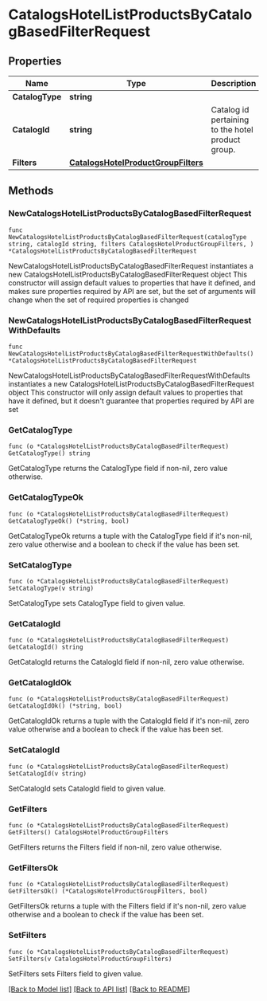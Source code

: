 # CatalogsHotelListProductsByCatalogBasedFilterRequest

## Properties

Name | Type | Description | Notes
------------ | ------------- | ------------- | -------------
**CatalogType** | **string** |  | 
**CatalogId** | **string** | Catalog id pertaining to the hotel product group. | 
**Filters** | [**CatalogsHotelProductGroupFilters**](CatalogsHotelProductGroupFilters.md) |  | 

## Methods

### NewCatalogsHotelListProductsByCatalogBasedFilterRequest

`func NewCatalogsHotelListProductsByCatalogBasedFilterRequest(catalogType string, catalogId string, filters CatalogsHotelProductGroupFilters, ) *CatalogsHotelListProductsByCatalogBasedFilterRequest`

NewCatalogsHotelListProductsByCatalogBasedFilterRequest instantiates a new CatalogsHotelListProductsByCatalogBasedFilterRequest object
This constructor will assign default values to properties that have it defined,
and makes sure properties required by API are set, but the set of arguments
will change when the set of required properties is changed

### NewCatalogsHotelListProductsByCatalogBasedFilterRequestWithDefaults

`func NewCatalogsHotelListProductsByCatalogBasedFilterRequestWithDefaults() *CatalogsHotelListProductsByCatalogBasedFilterRequest`

NewCatalogsHotelListProductsByCatalogBasedFilterRequestWithDefaults instantiates a new CatalogsHotelListProductsByCatalogBasedFilterRequest object
This constructor will only assign default values to properties that have it defined,
but it doesn't guarantee that properties required by API are set

### GetCatalogType

`func (o *CatalogsHotelListProductsByCatalogBasedFilterRequest) GetCatalogType() string`

GetCatalogType returns the CatalogType field if non-nil, zero value otherwise.

### GetCatalogTypeOk

`func (o *CatalogsHotelListProductsByCatalogBasedFilterRequest) GetCatalogTypeOk() (*string, bool)`

GetCatalogTypeOk returns a tuple with the CatalogType field if it's non-nil, zero value otherwise
and a boolean to check if the value has been set.

### SetCatalogType

`func (o *CatalogsHotelListProductsByCatalogBasedFilterRequest) SetCatalogType(v string)`

SetCatalogType sets CatalogType field to given value.


### GetCatalogId

`func (o *CatalogsHotelListProductsByCatalogBasedFilterRequest) GetCatalogId() string`

GetCatalogId returns the CatalogId field if non-nil, zero value otherwise.

### GetCatalogIdOk

`func (o *CatalogsHotelListProductsByCatalogBasedFilterRequest) GetCatalogIdOk() (*string, bool)`

GetCatalogIdOk returns a tuple with the CatalogId field if it's non-nil, zero value otherwise
and a boolean to check if the value has been set.

### SetCatalogId

`func (o *CatalogsHotelListProductsByCatalogBasedFilterRequest) SetCatalogId(v string)`

SetCatalogId sets CatalogId field to given value.


### GetFilters

`func (o *CatalogsHotelListProductsByCatalogBasedFilterRequest) GetFilters() CatalogsHotelProductGroupFilters`

GetFilters returns the Filters field if non-nil, zero value otherwise.

### GetFiltersOk

`func (o *CatalogsHotelListProductsByCatalogBasedFilterRequest) GetFiltersOk() (*CatalogsHotelProductGroupFilters, bool)`

GetFiltersOk returns a tuple with the Filters field if it's non-nil, zero value otherwise
and a boolean to check if the value has been set.

### SetFilters

`func (o *CatalogsHotelListProductsByCatalogBasedFilterRequest) SetFilters(v CatalogsHotelProductGroupFilters)`

SetFilters sets Filters field to given value.



[[Back to Model list]](../README.md#documentation-for-models) [[Back to API list]](../README.md#documentation-for-api-endpoints) [[Back to README]](../README.md)


